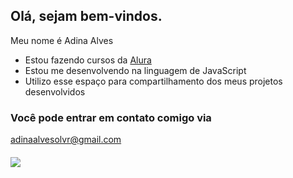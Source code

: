 ## Olá, sejam bem-vindos.

Meu nome é Adina Alves
- Estou fazendo cursos da [Alura](https://www.alura.com.br)
- Estou me desenvolvendo na linguagem de JavaScript
- Utilizo esse espaço para compartilhamento dos meus projetos desenvolvidos

### Você pode entrar em contato comigo via

adinaalvesolvr@gmail.com

####

![](https://tenor.com/pt-BR/view/dancing-cat-dance-cat-cat-meme-chinese-cat-gif-12629347036627000898)


